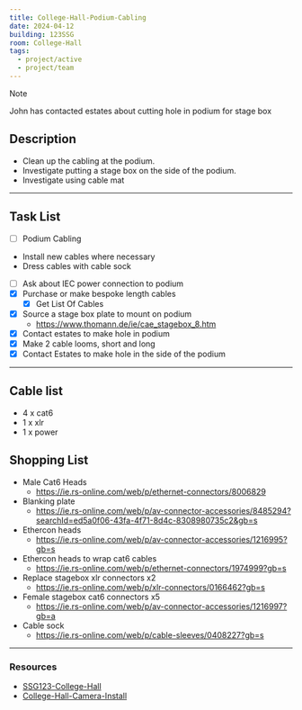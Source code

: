 ```yaml
---
title: College-Hall-Podium-Cabling
date: 2024-04-12
building: 123SSG
room: College-Hall
tags:
  - project/active
  - project/team
---
```


> [!Note]
> John has contacted estates about cutting hole in podium for stage box


## Description

- Clean up the cabling at the podium. 
- Investigate putting a stage box on the side of the podium.
- Investigate using cable mat

---

## Task List

- [ ] Podium Cabling
-  Install new cables where necessary
-  Dress cables with cable sock
- [ ] Ask about IEC power connection to podium
- [x] Purchase or make bespoke length cables
	- [x] Get List Of Cables
- [x] Source a stage box plate to mount on podium
	- https://www.thomann.de/ie/cae_stagebox_8.htm
- [x] Contact estates to make hole in podium
- [x] Make 2 cable looms, short and long
- [x] Contact Estates to make hole in the side of the podium

---

## Cable list

- 4 x cat6
- 1 x xlr
- 1 x power

## Shopping List
- Male Cat6 Heads
	- https://ie.rs-online.com/web/p/ethernet-connectors/8006829
- Blanking plate
	- https://ie.rs-online.com/web/p/av-connector-accessories/8485294?searchId=ed5a0f06-43fa-4f71-8d4c-8308980735c2&gb=s
- Ethercon heads
	- https://ie.rs-online.com/web/p/av-connector-accessories/1216995?gb=s
- Ethercon heads to wrap cat6 cables
	- https://ie.rs-online.com/web/p/ethernet-connectors/1974999?gb=s
- Replace stagebox xlr connectors x2
	- https://ie.rs-online.com/web/p/xlr-connectors/0166462?gb=s
- Female stagebox cat6 connectors x5
	- https://ie.rs-online.com/web/p/av-connector-accessories/1216997?gb=a
- Cable sock
	- https://ie.rs-online.com/web/p/cable-sleeves/0408227?gb=s


---
### Resources

- [SSG123-College-Hall](../03-Resources/Rooms/SSG123-College-Hall.md)
- [College-Hall-Camera-Install](College-Hall-Camera-Install.md)